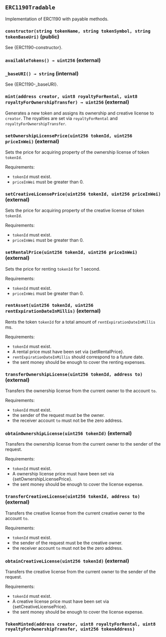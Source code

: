 ## `ERC1190Tradable`



Implementation of ERC1190 with payable methods.


### `constructor(string tokenName, string tokenSymbol, string tokenBaseUri)` (public)



See {ERC1190-constructor}.

### `availableTokens() → uint256` (external)





### `_baseURI() → string` (internal)

See {ERC1190-_baseURI}.



### `mint(address creator, uint8 royaltyForRental, uint8 royaltyForOwnershipTransfer) → uint256` (external)



Generates a new token and assigns its ownership and creative
license to `creator`.
The royalties are set via `royaltyForRental` and `royaltyForOwnershipTransfer`.

### `setOwnershipLicensePrice(uint256 tokenId, uint256 priceInWei)` (external)



Sets the price for acquiring property of the ownership license of token
`tokenId`.

Requirements:

- `tokenId` must exist.
- `priceInWei` must be greater than 0.

### `setCreativeLicensePrice(uint256 tokenId, uint256 priceInWei)` (external)



Sets the price for acquiring property of the creative license of token
`tokenId`.

Requirements:

- `tokenId` must exist.
- `priceInWei` must be greater than 0.

### `setRentalPrice(uint256 tokenId, uint256 priceInWei)` (external)



Sets the price for renting `tokenId` for 1 second.

Requirements:

- `tokenId` must exist.
- `priceInWei` must be greater than 0.

### `rentAsset(uint256 tokenId, uint256 rentExpirationDateInMillis)` (external)



Rents the token `tokenId` for a total amount of `rentExpirationDateInMillis` ms.

Requirements:

- `tokenId` must exist.
- A rental price must have been set via {setRentalPrice}.
- `rentExpirationDateInMillis` should correspond to a future date.
- the sent money should be enough to cover the renting expenses.

### `transferOwnershipLicense(uint256 tokenId, address to)` (external)



Transfers the ownership license from the current owner to the account `to`.

Requirements:

- `tokenId` must exist.
- the sender of the request must be the owner.
- the receiver account `to` must not be the zero address.

### `obtainOwnershipLicense(uint256 tokenId)` (external)



Transfers the ownership license from the current owner to the sender of the request.

Requirements:

- `tokenId` must exist.
- A ownership license price must have been set via {setOwnershipLicensePrice}.
- the sent money should be enough to cover the license expense.

### `transferCreativeLicense(uint256 tokenId, address to)` (external)



Transfers the creative license from the current creative owner to the account `to`.

Requirements:

- `tokenId` must exist.
- the sender of the request must be the creative owner.
- the receiver account `to` must not be the zero address.

### `obtainCreativeLicense(uint256 tokenId)` (external)



Transfers the creative license from the current owner to the sender of the request.

Requirements:

- `tokenId` must exist.
- A creative license price must have been set via {setCreativeLicensePrice}.
- the sent money should be enough to cover the license expense.


### `TokenMinted(address creator, uint8 royaltyForRental, uint8 royaltyForOwnershipTransfer, uint256 tokenAddress)`







